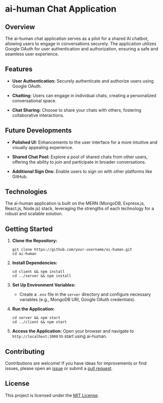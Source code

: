 # ai-human Chat Application

## Overview

The ai-human chat application serves as a pilot for a shared AI chatbot, allowing users to engage in conversations securely. The application utilizes Google OAuth for user authentication and authorization, ensuring a safe and seamless user experience.

## Features

- **User Authentication:** Securely authenticate and authorize users using Google OAuth.
  
- **Chatting:** Users can engage in individual chats, creating a personalized conversational space.

- **Chat Sharing:** Choose to share your chats with others, fostering collaborative interactions.

## Future Developments

- **Polished UI:** Enhancements to the user interface for a more intuitive and visually appealing experience.

- **Shared Chat Pool:** Explore a pool of shared chats from other users, offering the ability to join and participate in broader conversations.

- **Additional Sign Ons:** Enable users to sign on with other platforms like GitHub. 


## Technologies

The ai-human application is built on the MERN (MongoDB, Express.js, React.js, Node.js) stack, leveraging the strengths of each technology for a robust and scalable solution.

## Getting Started

1. **Clone the Repository:**
   ```
   git clone https://github.com/your-username/ai-human.git
   cd ai-human
   ```

2. **Install Dependencies:**
   ```
   cd client && npm install
   cd ../server && npm install
   ```

3. **Set Up Environment Variables:**
   - Create a `.env` file in the `server` directory and configure necessary variables (e.g., MongoDB URI, Google OAuth credentials).

4. **Run the Application:**
   ```
   cd server && npm start
   cd ../client && npm start
   ```

5. **Access the Application:**
   Open your browser and navigate to `http://localhost:3000` to start using ai-human.

## Contributing

Contributions are welcome! If you have ideas for improvements or find issues, please open an [issue](https://github.com/your-username/ai-human/issues) or submit a [pull request](https://github.com/your-username/ai-human/pulls).

## License

This project is licensed under the [MIT License](LICENSE).